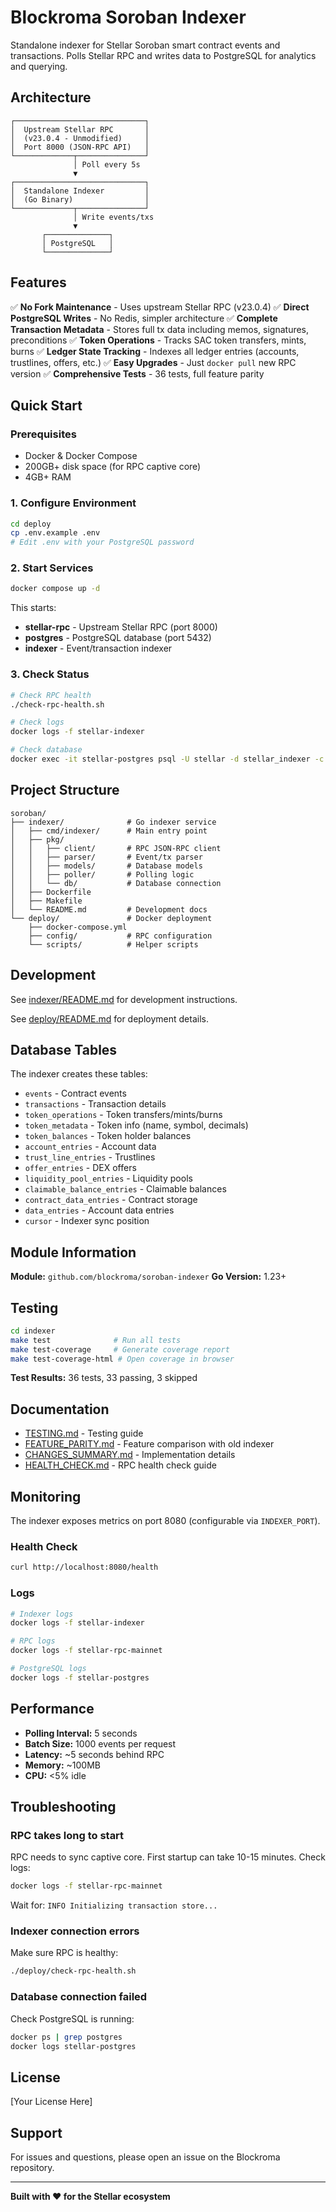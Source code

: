 # Blockroma Soroban Indexer

Standalone indexer for Stellar Soroban smart contract events and transactions. Polls Stellar RPC and writes data to PostgreSQL for analytics and querying.

## Architecture

```
┌─────────────────────────────┐
│  Upstream Stellar RPC       │
│  (v23.0.4 - Unmodified)     │
│  Port 8000 (JSON-RPC API)   │
└─────────────┬───────────────┘
              │ Poll every 5s
              ▼
┌─────────────────────────────┐
│  Standalone Indexer         │
│  (Go Binary)                │
└─────────────┬───────────────┘
              │ Write events/txs
              ▼
       ┌──────────────┐
       │ PostgreSQL   │
       └──────────────┘
```

## Features

✅ **No Fork Maintenance** - Uses upstream Stellar RPC (v23.0.4)
✅ **Direct PostgreSQL Writes** - No Redis, simpler architecture
✅ **Complete Transaction Metadata** - Stores full tx data including memos, signatures, preconditions
✅ **Token Operations** - Tracks SAC token transfers, mints, burns
✅ **Ledger State Tracking** - Indexes all ledger entries (accounts, trustlines, offers, etc.)
✅ **Easy Upgrades** - Just `docker pull` new RPC version
✅ **Comprehensive Tests** - 36 tests, full feature parity

## Quick Start

### Prerequisites

- Docker & Docker Compose
- 200GB+ disk space (for RPC captive core)
- 4GB+ RAM

### 1. Configure Environment

```bash
cd deploy
cp .env.example .env
# Edit .env with your PostgreSQL password
```

### 2. Start Services

```bash
docker compose up -d
```

This starts:
- **stellar-rpc** - Upstream Stellar RPC (port 8000)
- **postgres** - PostgreSQL database (port 5432)
- **indexer** - Event/transaction indexer

### 3. Check Status

```bash
# Check RPC health
./check-rpc-health.sh

# Check logs
docker logs -f stellar-indexer

# Check database
docker exec -it stellar-postgres psql -U stellar -d stellar_indexer -c "SELECT COUNT(*) FROM events;"
```

## Project Structure

```
soroban/
├── indexer/              # Go indexer service
│   ├── cmd/indexer/      # Main entry point
│   ├── pkg/
│   │   ├── client/       # RPC JSON-RPC client
│   │   ├── parser/       # Event/tx parser
│   │   ├── models/       # Database models
│   │   ├── poller/       # Polling logic
│   │   └── db/           # Database connection
│   ├── Dockerfile
│   ├── Makefile
│   └── README.md         # Development docs
└── deploy/               # Docker deployment
    ├── docker-compose.yml
    ├── config/           # RPC configuration
    └── scripts/          # Helper scripts
```

## Development

See [indexer/README.md](indexer/README.md) for development instructions.

See [deploy/README.md](deploy/README.md) for deployment details.

## Database Tables

The indexer creates these tables:

- `events` - Contract events
- `transactions` - Transaction details
- `token_operations` - Token transfers/mints/burns
- `token_metadata` - Token info (name, symbol, decimals)
- `token_balances` - Token holder balances
- `account_entries` - Account data
- `trust_line_entries` - Trustlines
- `offer_entries` - DEX offers
- `liquidity_pool_entries` - Liquidity pools
- `claimable_balance_entries` - Claimable balances
- `contract_data_entries` - Contract storage
- `data_entries` - Account data entries
- `cursor` - Indexer sync position

## Module Information

**Module:** `github.com/blockroma/soroban-indexer`
**Go Version:** 1.23+

## Testing

```bash
cd indexer
make test              # Run all tests
make test-coverage     # Generate coverage report
make test-coverage-html # Open coverage in browser
```

**Test Results:** 36 tests, 33 passing, 3 skipped

## Documentation

- [TESTING.md](indexer/TESTING.md) - Testing guide
- [FEATURE_PARITY.md](indexer/FEATURE_PARITY.md) - Feature comparison with old indexer
- [CHANGES_SUMMARY.md](indexer/CHANGES_SUMMARY.md) - Implementation details
- [HEALTH_CHECK.md](deploy/HEALTH_CHECK.md) - RPC health check guide

## Monitoring

The indexer exposes metrics on port 8080 (configurable via `INDEXER_PORT`).

### Health Check

```bash
curl http://localhost:8080/health
```

### Logs

```bash
# Indexer logs
docker logs -f stellar-indexer

# RPC logs
docker logs -f stellar-rpc-mainnet

# PostgreSQL logs
docker logs -f stellar-postgres
```

## Performance

- **Polling Interval:** 5 seconds
- **Batch Size:** 1000 events per request
- **Latency:** ~5 seconds behind RPC
- **Memory:** ~100MB
- **CPU:** <5% idle

## Troubleshooting

### RPC takes long to start

RPC needs to sync captive core. First startup can take 10-15 minutes. Check logs:

```bash
docker logs -f stellar-rpc-mainnet
```

Wait for: `INFO Initializing transaction store...`

### Indexer connection errors

Make sure RPC is healthy:

```bash
./deploy/check-rpc-health.sh
```

### Database connection failed

Check PostgreSQL is running:

```bash
docker ps | grep postgres
docker logs stellar-postgres
```

## License

[Your License Here]

## Support

For issues and questions, please open an issue on the Blockroma repository.

---

**Built with ❤️ for the Stellar ecosystem**
